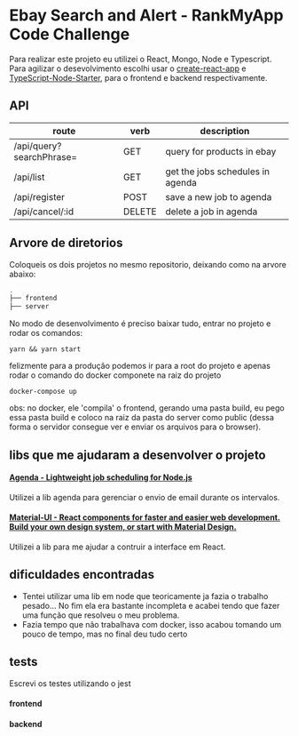 # Ebay Search and Alert - RankMyApp Code Challenge

Para realizar este projeto eu utilizei o React, Mongo, Node e Typescript. Para agilizar o desevolvimento escolhi usar o [create-react-app](https://github.com/facebook/create-react-app) e [TypeScript-Node-Starter](https://github.com/microsoft/TypeScript-Node-Starter), para o frontend e backend respectivamente.

## API

| route                    | verb   | description                      |
| ------------------------ | ------ | -------------------------------- |
| /api/query?searchPhrase= | GET    | query for products in ebay       |
| /api/list                | GET    | get the jobs schedules in agenda |
| /api/register            | POST   | save a new job to agenda         |
| /api/cancel/:id          | DELETE | delete a job in agenda           |

## Arvore de diretorios

Coloqueis os dois projetos no mesmo repositorio, deixando como na arvore abaixo:

```bash
.
├── frontend
├── server
```

No modo de desenvolvimento é preciso baixar tudo, entrar no projeto e rodar os comandos:

`yarn && yarn start`

felizmente para a produção podemos ir para a root do projeto e apenas rodar o comando do docker componete na raiz do projeto

`docker-compose up`

obs: no docker, ele 'compila' o frontend, gerando uma pasta build, eu pego essa pasta build e coloco na raiz da pasta do server como public (dessa forma o servidor consegue ver e enviar os arquivos para o browser).

## libs que me ajudaram a desenvolver o projeto

#### [Agenda - Lightweight job scheduling for Node.js](https://github.com/agenda/agenda)

Utilizei a lib agenda para gerenciar o envio de email durante os intervalos.

#### [Material-UI - React components for faster and easier web development. Build your own design system, or start with Material Design.](https://github.com/mui-org/material-ui/)

Utilizei a lib para me ajudar a contruir a interface em React.

## dificuldades encontradas

- Tentei utilizar uma lib em node que teoricamente ja fazia o trabalho pesado... No fim ela era bastante incompleta e acabei tendo que fazer uma função que resolveu o meu problema.
- Fazia tempo que não trabalhava com docker, isso acabou tomando um pouco de tempo, mas no final deu tudo certo

## tests

Escrevi os testes utilizando o jest

#### frontend

#### backend

